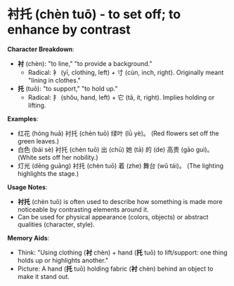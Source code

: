 # **衬托 (chèn tuō) - to set off; to enhance by contrast**

**Character Breakdown**:  
- **衬** (chèn): "to line," "to provide a background."
  - Radical: 衤 (yī, clothing, left) + 寸 (cùn, inch, right). Originally meant "lining in clothes."  
- **托** (tuō): "to support," "to hold up."
  - Radical: 扌 (shǒu, hand, left) + 它 (tā, it, right). Implies holding or lifting.

**Examples**:  
- 红花 (hóng huā) 衬托 (chèn tuō) 绿叶 (lǜ yè)。 (Red flowers set off the green leaves.)  
- 白色 (bái sè) 衬托 (chèn tuō) 出 (chū) 她 (tā) 的 (de) 高贵 (gāo guì)。 (White sets off her nobility.)  
- 灯光 (dēng guāng) 衬托 (chèn tuō) 着 (zhe) 舞台 (wǔ tái)。 (The lighting highlights the stage.)

**Usage Notes**:  
- **衬托** (chèn tuō) is often used to describe how something is made more noticeable by contrasting elements around it.  
- Can be used for physical appearance (colors, objects) or abstract qualities (character, style).

**Memory Aids**:  
- Think: "Using clothing (**衬** chèn) + hand (**托** tuō) to lift/support: one thing holds up or highlights another."  
- Picture: A hand (**托** tuō) holding fabric (**衬** chèn) behind an object to make it stand out.